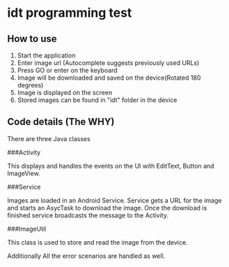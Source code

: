 # idt programming test

## How to use

1. Start the application
2. Enter image url (Autocomplete suggests previously used URLs)
3. Press GO or enter on the keyboard
4. Image will be downloaded and saved on the device(Rotated 180 degrees) 
5. Image is displayed on the screen
6. Stored images can be found in "idt" folder in the device

## Code details (The WHY)
There are three Java classes

###Activity

This displays and handles the events on the UI with EditText, Button and ImageView. 

###Service 

Images are loaded in an Android Service. Service gets a URL for the image and starts an AsycTask to download the image. Once the download is finished service broadcasts the message to the Activity.

###ImageUtil

This class is used to store and read the image from the device.







Additionally All the error scenarios are handled as well.

